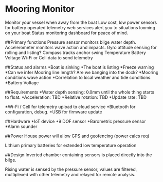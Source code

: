 # Mooring Monitor
Monitor your vessel when away from the boat
Low cost, low power sensors for battery operated telemetry
web services alert you to situations looming on your boat
Status monitoring dashboard for peace of mind.

##Primary functions
Pressure sensor monitors bilge water depth. 
Accelerometer monitors wave action and impacts.
Gyro attitude sensing for rolling and listing?
Compass tracks anchor swing
Temperature
Battery Voltage
Wi-Fi or Cell data to send telemetry

##Status and alarms
*Boat is sinking
*The boat is listing
*Freeze warning
*Can we infer Mooring line length? Are we banging into the dock?
*Mooring conditions wave action
*Correlation to local weather and tide conditions
*Battery Voltage

##Requirements
*Water depth sensing:  0.0mm until the whole thing starts to float.
*Acceleration: TBD
*Relative rotation: TBD
*Update rate: TBD

*Wi-Fi / Cell for telemetry upload to cloud service
*Bluetooth for configuration, debug.
*USB for firmware update

##Hardware
*IoT device 
*9 DOF sensor
*Barometric pressure sensor
*Alarm sounder

##Power
House power will allow GPS and geofencing (power calcs req)

Lithium primary batteries for extended low temperature  operation

##Design
Inverted chamber containing sensors is placed directly into the bilge.

Rising water is sensed by the pressure sensor, values are filtered, multiplexed with other telemetry and relayed for remote analysis.

